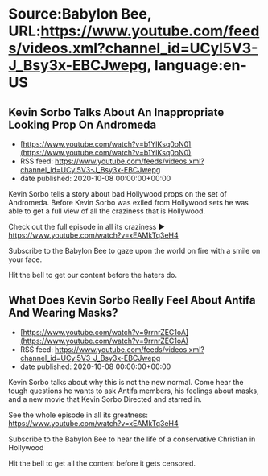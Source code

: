 # Source:Babylon Bee, URL:https://www.youtube.com/feeds/videos.xml?channel_id=UCyl5V3-J_Bsy3x-EBCJwepg, language:en-US

## Kevin Sorbo Talks About An Inappropriate Looking Prop On Andromeda
 - [https://www.youtube.com/watch?v=b1YlKsq0oN0](https://www.youtube.com/watch?v=b1YlKsq0oN0)
 - RSS feed: https://www.youtube.com/feeds/videos.xml?channel_id=UCyl5V3-J_Bsy3x-EBCJwepg
 - date published: 2020-10-08 00:00:00+00:00

Kevin Sorbo tells a story about bad Hollywood props on the set of Andromeda. Before Kevin Sorbo was exiled from Hollywood sets he was able to get a full view of all the craziness that is Hollywood. 

Check out the full episode in all its craziness ▶️ 
https://www.youtube.com/watch?v=xEAMkTq3eH4

Subscribe to the Babylon Bee to gaze upon the world on fire with a smile on your face. 

Hit the bell to get our content before the haters do.

## What Does Kevin Sorbo Really Feel About Antifa And Wearing Masks?
 - [https://www.youtube.com/watch?v=9rrnrZEC1oA](https://www.youtube.com/watch?v=9rrnrZEC1oA)
 - RSS feed: https://www.youtube.com/feeds/videos.xml?channel_id=UCyl5V3-J_Bsy3x-EBCJwepg
 - date published: 2020-10-08 00:00:00+00:00

Kevin Sorbo talks about why this is not the new normal. Come hear the tough questions he wants to ask Antifa members, his feelings about masks, and a new movie that Kevin Sorbo Directed and starred in. 

See the whole episode in all its greatness: 
https://www.youtube.com/watch?v=xEAMkTq3eH4

Subscribe to the Babylon Bee to hear the life of a conservative Christian in Hollywood

Hit the bell to get all the content before it gets censored.

